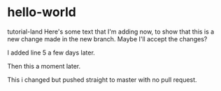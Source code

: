 # hello-world
tutorial-land
Here's some text that I'm adding now, to show that this is a new change made in the new branch.  Maybe I'll accept the changes?

I added line 5 a few days later.

Then this a moment later.

This i changed but pushed straight to master with no pull request.
